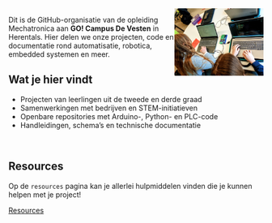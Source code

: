 <img src="../images/hardworking-students.jpg" align="right" width="35%"/>

Dit is de GitHub-organisatie van de opleiding Mechatronica aan **GO! Campus De Vesten** in Herentals. Hier delen we onze projecten, code en documentatie rond automatisatie, robotica, embedded systemen en meer.

## Wat je hier vindt
- Projecten van leerlingen uit de tweede en derde graad
- Samenwerkingen met bedrijven en STEM-initiatieven
- Openbare repositories met Arduino-, Python- en PLC-code
- Handleidingen, schema’s en technische documentatie

<br clear="right"/>

## Resources
Op de `resources` pagina kan je allerlei hulpmiddelen vinden die je kunnen helpen met je project!

[Resources](../documentation/resources.md)